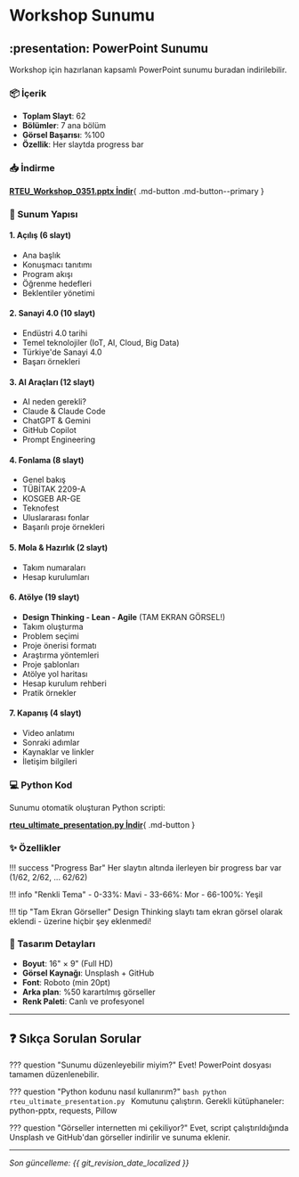 # Workshop Sunumu

## :presentation: PowerPoint Sunumu

Workshop için hazırlanan kapsamlı PowerPoint sunumu buradan indirilebilir.

### :package: İçerik

- **Toplam Slayt**: 62
- **Bölümler**: 7 ana bölüm
- **Görsel Başarısı**: %100
- **Özellik**: Her slaytda progress bar

### :inbox_tray: İndirme

[**RTEU_Workshop_0351.pptx İndir**](../RTEU_Workshop_0351.pptx){ .md-button .md-button--primary }

### :bookmark_tabs: Sunum Yapısı

#### 1. Açılış (6 slayt)
- Ana başlık
- Konuşmacı tanıtımı
- Program akışı
- Öğrenme hedefleri
- Beklentiler yönetimi

#### 2. Sanayi 4.0 (10 slayt)
- Endüstri 4.0 tarihi
- Temel teknolojiler (IoT, AI, Cloud, Big Data)
- Türkiye'de Sanayi 4.0
- Başarı örnekleri

#### 3. AI Araçları (12 slayt)
- AI neden gerekli?
- Claude & Claude Code
- ChatGPT & Gemini
- GitHub Copilot
- Prompt Engineering

#### 4. Fonlama (8 slayt)
- Genel bakış
- TÜBİTAK 2209-A
- KOSGEB AR-GE
- Teknofest
- Uluslararası fonlar
- Başarılı proje örnekleri

#### 5. Mola & Hazırlık (2 slayt)
- Takım numaraları
- Hesap kurulumları

#### 6. Atölye (19 slayt)
- **Design Thinking - Lean - Agile** (TAM EKRAN GÖRSEL!)
- Takım oluşturma
- Problem seçimi
- Proje önerisi formatı
- Araştırma yöntemleri
- Proje şablonları
- Atölye yol haritası
- Hesap kurulum rehberi
- Pratik örnekler

#### 7. Kapanış (4 slayt)
- Video anlatımı
- Sonraki adımlar
- Kaynaklar ve linkler
- İletişim bilgileri

### :computer: Python Kod

Sunumu otomatik oluşturan Python scripti:

[**rteu_ultimate_presentation.py İndir**](../rteu_ultimate_presentation.py){ .md-button }

### :sparkles: Özellikler

!!! success "Progress Bar"
    Her slaytın altında ilerleyen bir progress bar var (1/62, 2/62, ... 62/62)

!!! info "Renkli Tema"
    - 0-33%: Mavi
    - 33-66%: Mor
    - 66-100%: Yeşil

!!! tip "Tam Ekran Görseller"
    Design Thinking slaytı tam ekran görsel olarak eklendi - üzerine hiçbir şey eklenmedi!

### :art: Tasarım Detayları

- **Boyut**: 16" × 9" (Full HD)
- **Görsel Kaynağı**: Unsplash + GitHub
- **Font**: Roboto (min 20pt)
- **Arka plan**: %50 karartılmış görseller
- **Renk Paleti**: Canlı ve profesyonel

---

## :question: Sıkça Sorulan Sorular

??? question "Sunumu düzenleyebilir miyim?"
    Evet! PowerPoint dosyası tamamen düzenlenebilir.

??? question "Python kodunu nasıl kullanırım?"
    ```bash
    python rteu_ultimate_presentation.py
    ```
    Komutunu çalıştırın. Gerekli kütüphaneler: python-pptx, requests, Pillow

??? question "Görseller internetten mi çekiliyor?"
    Evet, script çalıştırıldığında Unsplash ve GitHub'dan görseller indirilir ve sunuma eklenir.

---

*Son güncelleme: {{ git_revision_date_localized }}*
